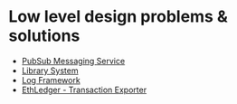 # Low level design problems & solutions

- [PubSub Messaging Service](https://github.com/kapillamba4/LLD/tree/main/pubSub#low-level-system-design---pubsub-messaging-queue)
- [Library System](https://github.com/kapillamba4/LLD/blob/main/library-management-system/README.md#low-level-system-design---library-management-system)
- [Log Framework](https://github.com/kapillamba4/LLD/blob/main/log-framework/README.md#low-level-system-design---log-framework)
- [EthLedger - Transaction Exporter](https://github.com/kapillamba4/LLD/blob/main/ethledger/PROBLEM_STATEMENT.md)
